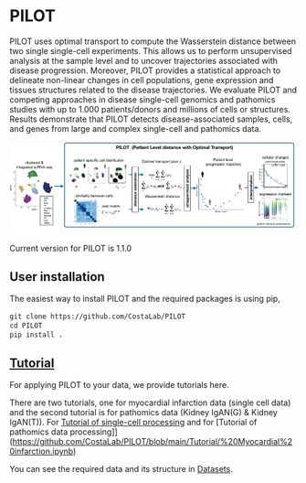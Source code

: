 # PILOT

PILOT uses optimal transport to compute the Wasserstein distance between two single single-cell experiments. This allows us to perform unsupervised analysis at the sample level and to uncover trajectories associated with disease progression. Moreover, PILOT provides a statistical approach to delineate non-linear changes in cell populations, gene expression and tissues structures related to the disease trajectories.  We evaluate PILOT and competing approaches in  disease single-cell genomics and pathomics studies with up to 1.000 patients/donors and millions of cells or structures. Results demonstrate that PILOT detects disease-associated samples, cells, and genes from large and complex single-cell and pathomics data.


![plot](./img/plot.png)


Current version for PILOT is 1.1.0

## User installation
The easiest way to install PILOT and the required packages is using pip,

```terminal
git clone https://github.com/CostaLab/PILOT
cd PILOT
pip install .
```
## [Tutorial](https://github.com/CostaLab/PILOT/tree/main/Tutorial)
For applying PILOT to your data, we provide tutorials here.

There are two tutorials, one for myocardial infarction data (single cell data) and the second tutorial is for pathomics data (Kidney IgAN(G) & Kidney IgAN(T)).
For [Tutorial of single-cell processing](https://github.com/CostaLab/PILOT/blob/main/Tutorial/%20Myocardial%20infarction.ipynb) and for [Tutorial of pathomics data processing]](https://github.com/CostaLab/PILOT/blob/main/Tutorial/%20Myocardial%20infarction.ipynb)

You can see the required data and its structure in [Datasets](https://github.com/CostaLab/PILOT/tree/main/Tutorial/Datasets).


